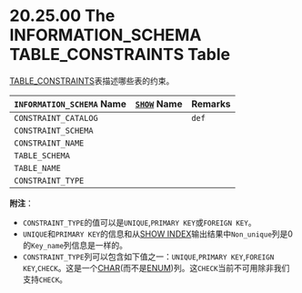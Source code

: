 # 20.25.00 The INFORMATION_SCHEMA TABLE_CONSTRAINTS Table

[TABLE_CONSTRAINTS](./20.25.00_The_INFORMATION_SCHEMA_TABLE_CONSTRAINTS_Table.md)表描述哪些表的约束。

<table>
<thead>
<tr>
	<th scope="col"><code class="literal">INFORMATION_SCHEMA</code> Name</th>
	<th scope="col"><a class="link" href="show.html" title="13.7.5. SHOW Syntax"><code class="literal">SHOW</code></a> Name</th>
	<th scope="col">Remarks</th>
</tr>
</thead>

<tbody>
<tr>
	<td scope="row"><code class="literal">CONSTRAINT_CATALOG</code></td>
	<td> </td>
	<td><code class="literal">def</code></td>
</tr>

<tr>
	<td scope="row"><code class="literal">CONSTRAINT_SCHEMA</code></td>
	<td> </td>
	<td> </td>
</tr>

<tr>
	<td scope="row"><code class="literal">CONSTRAINT_NAME</code></td>
	<td> </td>
	<td> </td>
</tr>

<tr>
	<td scope="row"><code class="literal">TABLE_SCHEMA</code></td>
	<td> </td>
	<td> </td>
</tr>

<tr>
	<td scope="row"><code class="literal">TABLE_NAME</code></td>
	<td> </td>
	<td> </td>
</tr>

<tr>
	<td scope="row"><code class="literal">CONSTRAINT_TYPE</code></td>
	<td> </td>
	<td> </td>
</tr>
</tbody>
</table>

**附注**：

- `CONSTRAINT_TYPE`的值可以是`UNIQUE`,`PRIMARY KEY`或`FOREIGN KEY`。
- `UNIQUE`和`PRIMARY KEY`的信息和从[SHOW INDEX](../Chapter_13/13.07.05_SHOW_Syntax.md#13.07.05.23)输出结果中`Non_unique`列是0的`Key_name`列信息是一样的。
- `CONSTRAINT_TYPE`列可以包含如下值之一：`UNIQUE`,`PRIMARY KEY`,`FOREIGN KEY`,`CHECK`。这是一个[CHAR](../Chapter_11/11.04.01_The_CHAR_and_VARCHAR_Types.md)(而不是[ENUM](../Chapter_11/11.04.04_The_ENUM_Type.md))列。这`CHECK`当前不可用除非我们支持`CHECK`。
